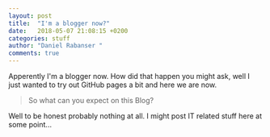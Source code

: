 ```yaml
---
layout: post
title:  "I'm a blogger now?"
date:   2018-05-07 21:08:15 +0200
categories: stuff
author: "Daniel Rabanser "
comments: true
---
```

Apperently I'm a blogger now. How did that happen you might ask, well I just wanted to try out GitHub pages a bit and here we are now.<!--excerpt-->
> So what can you expect on this Blog?

Well to be honest probably nothing at all. I might post IT related stuff here at some point...
